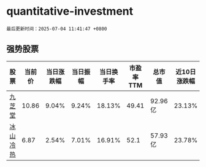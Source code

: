 # quantitative-investment

`最后更新时间：2025-07-04 11:41:47 +0800`

## 强势股票

|股票|当前价|当日涨跌幅|当日振幅|当日换手率|市盈率TTM|总市值|近10日涨跌幅|
|----|----|----|----|----|----|----|----|
|[九芝堂](https://xueqiu.com/S/SZ000989)|10.86|9.04%|9.24%|18.13%|49.41|92.96亿|23.13%|
|[冰山冷热](https://xueqiu.com/S/SZ000530)|6.87|2.54%|7.01%|16.91%|52.1|57.93亿|23.78%|
